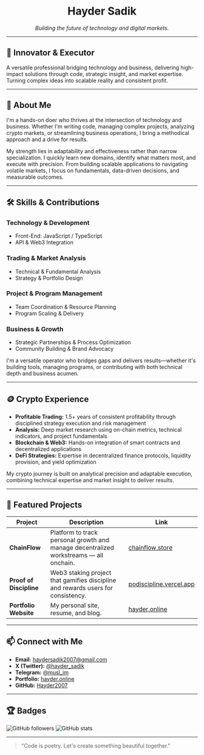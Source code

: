 <h1 align="center">Hayder Sadik</h1>
<p align="center"><em>Building the future of technology and digital markets.</em></p>

---

## 🚀 Innovator & Executor

A versatile professional bridging technology and business, delivering high-impact solutions through code, strategic insight, and market expertise. Turning complex ideas into scalable reality and consistent profit.

---

## 👋 About Me

I'm a hands-on doer who thrives at the intersection of technology and business. Whether I'm writing code, managing complex projects, analyzing crypto markets, or streamlining business operations, I bring a methodical approach and a drive for results.

My strength lies in adaptability and effectiveness rather than narrow specialization. I quickly learn new domains, identify what matters most, and execute with precision. From building scalable applications to navigating volatile markets, I focus on fundamentals, data-driven decisions, and measurable outcomes.

---

## 🛠️ Skills & Contributions

### Technology & Development
- Front-End: JavaScript / TypeScript
- API & Web3 Integration

### Trading & Market Analysis
- Technical & Fundamental Analysis
- Strategy & Portfolio Design

### Project & Program Management
- Team Coordination & Resource Planning
- Program Scaling & Delivery

### Business & Growth
- Strategic Partnerships & Process Optimization
- Community Building & Brand Advocacy

I'm a versatile operator who bridges gaps and delivers results—whether it's building tools, managing programs, or contributing with both technical depth and business acumen.

---

## 🪙 Crypto Experience

- **Profitable Trading:** 1.5+ years of consistent profitability through disciplined strategy execution and risk management
- **Analysis:** Deep market research using on-chain metrics, technical indicators, and project fundamentals
- **Blockchain & Web3:** Hands-on integration of smart contracts and decentralized applications
- **DeFi Strategies:** Expertise in decentralized finance protocols, liquidity provision, and yield optimization

My crypto journey is built on analytical precision and adaptable execution, combining technical expertise and market insight to deliver results.

---

## 🌟 Featured Projects

| Project                   | Description                                                                              | Link                                      |
|---------------------------|------------------------------------------------------------------------------------------|-------------------------------------------|
| **ChainFlow**             | Platform to track personal growth and manage decentralized workstreams — all onchain.    | [chainflow.store](https://chainflow.store) |
| **Proof of Discipline**   | Web3 staking project that gamifies discipline and rewards users for consistency.         | [podiscipline.vercel.app](https://podiscipline.vercel.app) |
| **Portfolio Website**     | My personal site, resume, and blog.                                                     | [hayder.online](https://www.hayder.online) |

---

## 📫 Connect with Me

- **Email:** haydersadik2007@gmail.com
- **X (Twitter):** [@hayder_sadik](https://x.com/hayder_sadik)
- **Telegram:** [@musl_im](https://t.me/musl_im)
- **Portfolio:** [hayder.online](https://www.hayder.online)
- **GitHub:** [Hayder2007](https://github.com/Hayder2007)

---

## 🏆 Badges

![GitHub followers](https://img.shields.io/github/followers/Hayder2007?style=social)
![GitHub stats](https://github-readme-stats.vercel.app/api?username=Hayder2007&show_icons=true&theme=radical)

---

> "Code is poetry. Let's create something beautiful together."